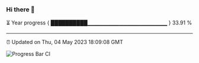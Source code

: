### Hi there 👋

⏳ Year progress { ██████████▁▁▁▁▁▁▁▁▁▁▁▁▁▁▁▁▁▁▁▁ } 33.91 %

---

⏰ Updated on Thu, 04 May 2023 18:09:08 GMT

![Progress Bar CI](https://github.com/Shyam-Makwana/GitHub-Actions-Demo/workflows/Progress%20Bar%20CI/badge.svg)
